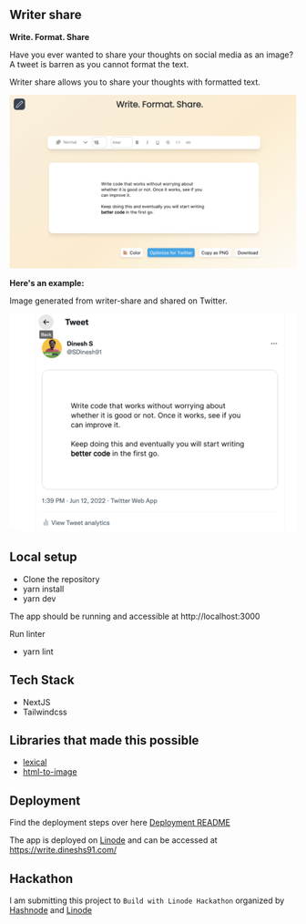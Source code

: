 ## Writer share

**Write. Format. Share**

Have you ever wanted to share your thoughts on social media as an image? A tweet is barren as you cannot format the text.

Writer share allows you to share your thoughts with formatted text.

![App](https://github.com/Dineshs91/writer-share/blob/main/app.png)

**Here's an example:**

Image generated from writer-share and shared on Twitter.

![Writer share](https://github.com/Dineshs91/writer-share/blob/main/example.png)


## Local setup

- Clone the repository
- yarn install
- yarn dev

The app should be running and accessible at http://localhost:3000

Run linter

- yarn lint

## Tech Stack

- NextJS
- Tailwindcss

## Libraries that made this possible

- [lexical](https://lexical.dev/)
- [html-to-image](https://github.com/bubkoo/html-to-image)

## Deployment

Find the deployment steps over here [Deployment README](https://github.com/Dineshs91/writer-share/blob/main/deployments/README.md)

The app is deployed on [Linode](https://www.linode.com/) and can be accessed at https://write.dineshs91.com/

## Hackathon

I am submitting this project to `Build with Linode Hackathon` organized by [Hashnode](https://hashnode.com/) and [Linode](https://www.linode.com/)
